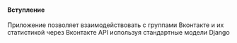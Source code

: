 #### Вступление

Приложение позволяет взаимодействовать с группами Вконтакте и их статистикой через Вконтакте API используя стандартные модели Django
